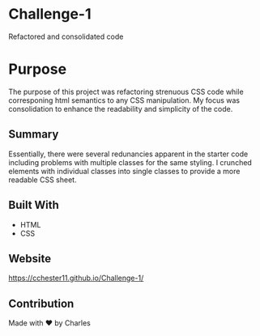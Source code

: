 # Challenge-1
Refactored and consolidated code 

# Purpose
The purpose of this project was refactoring strenuous CSS code while corresponing html semantics to any CSS manipulation.
My focus was consolidation to enhance the readability and simplicity of the code. 

## Summary
Essentially, there were several redunancies apparent in the starter code including problems with multiple classes for the same styling. 
I crunched elements with individual classes into single classes to provide a more readable CSS sheet. 

## Built With
* HTML
* CSS

## Website
https://cchester11.github.io/Challenge-1/

## Contribution
Made with ❤️ by Charles 
